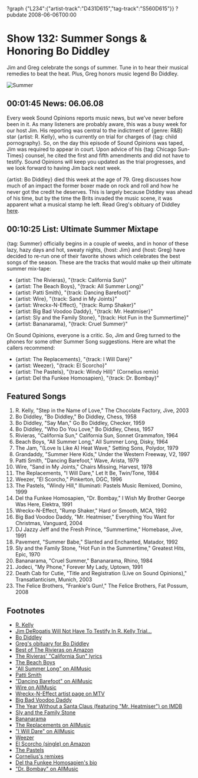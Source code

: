?graph {"L234":{"artist-track":"D431D615","tag-track":"S560D615"}}
?pubdate 2008-06-06T00:00

# Show 132: Summer Songs & Honoring Bo Diddley
Jim and Greg celebrate the songs of summer. Tune in to hear their musical remedies to beat the heat. Plus, Greg honors music legend Bo Diddley.

![Summer](http://static.soundopinions.org/images/2008/summer.jpg)

## 00:01:45 News: 06.06.08
Every week Sound Opinions reports music news, but we've never before been in it. As many listeners are probably aware, this was a busy week for our host Jim. His reporting was central to the indictment of {genre: R&B} star {artist: R. Kelly}, who is currently on trial for charges of {tag: child pornography}. So, on the day this episode of Sound Opinions was taped, Jim was required to appear in court. Upon advice of his {tag: Chicago Sun-Times} counsel, he cited the first and fifth amendments and did not have to testify. Sound Opinions will keep you updated as the trial progresses, and we look forward to having Jim back next week. 

{artist: Bo Diddley} died this week at the age of 79. Greg discusses how much of an impact the former boxer made on rock and roll and how he never got the credit he deserves. This is largely because Diddley was ahead of his time, but by the time the Brits invaded the music scene, it was apparent what a musical stamp he left. Read Greg's obituary of Diddley [here](http://www.chicagotribune.com/lifestyles/chi-bo-diddley-story.html).

## 00:10:25 List: Ultimate Summer Mixtape
{tag: Summer} officially begins in a couple of weeks, and in honor of these lazy, hazy days and hot, sweaty nights, {host: Jim} and {host: Greg} have decided to re-run one of their favorite shows which celebrates the best songs of the season. These are the tracks that would make up their ultimate summer mix-tape:

- {artist: The Rivieras}, "{track: California Sun}"
- {artist: The Beach Boys}, "{track: All Summer Long}"
- {artist: Patti Smith}, "{track: Dancing Barefoot}"
- {artist: Wire}, "{track: Sand in My Joints}"
- {artist: Wreckx-N-Effect}, "{track: Rump Shaker}"
- {artist: Big Bad Voodoo Daddy}, "{track: Mr. Heatmiser}"
- {artist: Sly and the Family Stone}, "{track: Hot Fun in the Summertime}"
- {artist: Bananarama}, "{track: Cruel Summer}"

On Sound Opinions, everyone is a critic. So, Jim and Greg turned to the phones for some other Summer Song suggestions. Here are what the callers recommend:

- {artist: The Replacements}, "{track: I Will Dare}"
- {artist: Weezer}, "{track: El Scorcho}"
- {artist: The Pastels}, "{track: Windy Hill}" (Cornelius remix)
- {artist: Del tha Funkee Homosapien}, "{track: Dr. Bombay}"

## Featured Songs
1. R. Kelly, "Step in the Name of Love," The Chocolate Factory, Jive, 2003
2. Bo Diddley, "Bo Diddley," Bo Diddley, Chess, 1958
3. Bo Diddley, "Say Man," Go Bo Diddley, Checker, 1959
4. Bo Diddley, "Who Do You Love," Bo Diddley, Chess, 1957
5. Rivieras, "California Sun," California Sun, Sonnet Grammafon, 1964
6. Beach Boys, "All Summer Long," All Summer Long, Disky, 1964
7. The Jam, "(Love Is Like A) Heat Wave," Setting Sons, Polydor, 1979
8. Grandaddy, "Summer Here Kids," Under the Western Freeway, V2, 1997
9. Patti Smith, "Dancing Barefoot," Wave, Arista, 1979
10. Wire, "Sand in My Joints," Chairs Missing, Harvest, 1978
11. The Replacements, "I Will Dare," Let It Be, Twin/Tone, 1984
12. Weezer, "El Scorcho," Pinkerton, DGC, 1996
13. The Pastels, "Windy Hill," Illuminati: Pastels Music Remixed, Domino, 1999
14. Del tha Funkee Homosapien, "Dr. Bombay," I Wish My Brother George Was Here, Elektra, 1991
15. Wreckx-N-Effect, "Rump Shaker," Hard or Smooth, MCA, 1992
16. Big Bad Voodoo Daddy, "Mr. Heatmiser," Everything You Want for Christmas, Vanguard, 2004
17. DJ Jazzy Jeff and the Fresh Prince, "Summertime," Homebase, Jive, 1991
18. Pavement, "Summer Babe," Slanted and Enchanted, Matador, 1992
19. Sly and the Family Stone, "Hot Fun in the Summertime," Greatest Hits, Epic, 1970
20. Bananarama, "Cruel Summer," Bananarama, Rhino, 1984
21. Jodeci, "My Phone," Forever My Lady, Uptown, 1991
22. Death Cab for Cutie, "Title and Registration (Live on Sound Opinions)," Transatlanticism, Munich, 2003 
23. The Felice Brothers, "Frankie's Gun!," The Felice Brothers, Fat Possum, 2008

## Footnotes
- [R. Kelly](http://www.r-kelly.com/)
- [Jim DeRogatis Will Not Have To Testify In R. Kelly Trial...](http://www.thedailyswarm.com/headlines/r-kelly-trial-dero-no-show-court-today/)
- [Bo Diddley](http://www.bodiddley.com/)
- [Greg's obituary for Bo Diddley](http://www.chicagotribune.com/lifestyles/chi-bo-diddley-story.html)
- [Best of The Rivieras on Amazon](http://www.amazon.com/gp/product/B00004RDRZ/002-5674732-5896035?v=glance&n=5174)
- [The Rivieras' "California Sun" lyrics](http://www.oldielyrics.com/lyrics/the_rivieras/california_sun.html)
- [The Beach Boys](http://www.thebeachboys.com/)
- ["All Summer Long" on AllMusic](http://www.allmusic.com/cg/amg.dll?p=amg&token=ADFEAEE47C19DC4FA87520D69D3D4DC7FA7FFB07D063FD831F29461BDFBA3C54DD5F26B904A595CBAEFB73AB7BAFFF28E85805D0C3E457F5CC0640&sql=33:x95s8qcfbtv4)
- [Patti Smith](http://www.pattismith.net/)
- ["Dancing Barefoot" on AllMusic](http://www.allmusic.com/cg/amg.dll?p=amg&token=ADFEAEE47C19DC4FA87520D69D3D4DC7FA7FFB07D063FD831F29461BDFBA3C54DD5F26B904A595CBAEFB73AB7BAFFF28E85805D6C8E457F8CC0640&sql=33:48jyeaz84x87)
- [Wire on AllMusic](http://www.allmusic.com/cg/amg.dll?p=amg&token=ADFEAEE47C19DC4FA87520D69D3D4DC7FA7FFB07D063FD831F29461BDFBA3C54DD5F26B904A595CBAEFB73AB7BAFFF28E85805D6C8E452F4CC0640&sql=11:6227gjqrj6in)
- [Wreckx-N-Effect artist page on MTV](http://www.mtv.com/music/artist/wreckx_n_effect/artist.jhtml)
- [Big Bad Voodoo Daddy](http://www.bbvd.com/)
- [The Year Without a Santa Claus (featuring "Mr. Heatmiser") on IMDB](http://www.imdb.com/title/tt0072424/)
- [Sly and the Family Stone](http://www.slystonemusic.com/)
- [Bananarama](http://www.bananarama.co.uk/)
- [The Replacements on AllMusic](http://www.allmusic.com/cg/amg.dll?p=amg&token=ADFEAEE47C19DC4FA87520D69D3D4DC7FA7FFB07D063FD831F29461BDFBA3C54DD5F26B904A595CBAEFB73AB7BAFFF28E85805D7CFE455F9CC0640&sql=11:3src281c05oa)
- ["I Will Dare" on AllMusic](http://www.allmusic.com/song/i-will-dare-mt0000205289)
- [Weezer](http://www.weezer.com/)
- [El Scorcho (single) on Amazon](http://www.amazon.com/gp/product/B00005GRZR/002-9278548-2607266?v=glance&n=5174)
- [The Pastels](http://www.sheepish.org/pastels/)
- [Cornelius's remixes](http://www.matadorrecords.com/cornelius/)
- [Del tha Funkee Homosapien's bio](http://www.hieroglyphics.com/artists/del-the-funky-homosapien)
- ["Dr. Bombay" on AllMusic](http://www.allmusic.com/cg/amg.dll?p=amg&token=ADFEAEE47C19DC4FA87520D69D3D4DC7FA7FFB07D063FD831F29461BDFBA3C54DD5F26B904A595CBAEFB73AB7BAFFF28E85905D3CEE455FBCC0640&sql=33:5if6zfjbeh6k)
